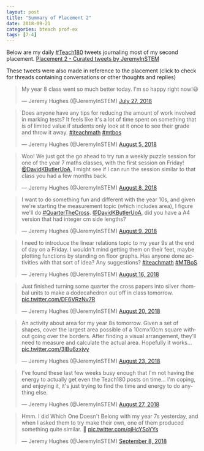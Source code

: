 ```yaml
---
layout: post
title: "Summary of Placement 2"
date: 2018-09-21
categories: bteach prof-ex
tags: [7-4]
---
```

Below are my daily [#Teach180](https://twitter.com/hashtag/teach180?src=hash) tweets journaling most of my second placement.
<a class="twitter-timeline" data-partner="tweetdeck" href="https://twitter.com/JeremyInSTEM/timelines/1021324193856569344?ref_src=twsrc%5Etfw">Placement 2 - Curated tweets by JeremyInSTEM</a> <script async src="https://platform.twitter.com/widgets.js" charset="utf-8"></script> 

These tweets were also made in reference to the placement (click to check for threads containing conversations or other thoughts and replies)
<blockquote class="twitter-tweet" data-partner="tweetdeck"><p lang="en" dir="ltr">My year 8 class went so much better today. I&#39;m so happy right now!😃</p>&mdash; Jeremy Hughes (@JeremyInSTEM) <a href="https://twitter.com/JeremyInSTEM/status/1022637246476742662?ref_src=twsrc%5Etfw">July 27, 2018</a></blockquote>
<script async src="https://platform.twitter.com/widgets.js" charset="utf-8"></script>


<blockquote class="twitter-tweet" data-partner="tweetdeck"><p lang="en" dir="ltr">Does anyone have any tips for reducing the amount of work involved in marking tests? It feels like it&#39;s a lot of time spent on something that is of limited value if students only look at it once to see their grade and throw it away. <a href="https://twitter.com/hashtag/iteachmath?src=hash&amp;ref_src=twsrc%5Etfw">#iteachmath</a> <a href="https://twitter.com/hashtag/mtbos?src=hash&amp;ref_src=twsrc%5Etfw">#mtbos</a></p>&mdash; Jeremy Hughes (@JeremyInSTEM) <a href="https://twitter.com/JeremyInSTEM/status/1026063044994990080?ref_src=twsrc%5Etfw">August 5, 2018</a></blockquote>
<script async src="https://platform.twitter.com/widgets.js" charset="utf-8"></script>

<blockquote class="twitter-tweet" data-partner="tweetdeck"><p lang="en" dir="ltr">Woo! We just got the go ahead to try run a weekly puzzle session for one of the year 7 maths classes, with the first session on Friday! <a href="https://twitter.com/DavidKButlerUoA?ref_src=twsrc%5Etfw">@DavidKButlerUoA</a>, I might see if I can run the session similar to that class you had a few months back.</p>&mdash; Jeremy Hughes (@JeremyInSTEM) <a href="https://twitter.com/JeremyInSTEM/status/1026997472495689728?ref_src=twsrc%5Etfw">August 8, 2018</a></blockquote>
<script async src="https://platform.twitter.com/widgets.js" charset="utf-8"></script>


<blockquote class="twitter-tweet" data-partner="tweetdeck"><p lang="en" dir="ltr">I want to do something fun and different with the year 10s, and given we&#39;re starting the measurement topic (which includes area), I figure we&#39;ll do <a href="https://twitter.com/hashtag/QuarterTheCross?src=hash&amp;ref_src=twsrc%5Etfw">#QuarterTheCross</a>. <a href="https://twitter.com/DavidKButlerUoA?ref_src=twsrc%5Etfw">@DavidKButlerUoA</a>, did you have a A4 version that had integer cm side lengths?</p>&mdash; Jeremy Hughes (@JeremyInSTEM) <a href="https://twitter.com/JeremyInSTEM/status/1027435960068333569?ref_src=twsrc%5Etfw">August 9, 2018</a></blockquote>
<script async src="https://platform.twitter.com/widgets.js" charset="utf-8"></script>


<blockquote class="twitter-tweet" data-partner="tweetdeck"><p lang="en" dir="ltr">I need to introduce the linear relations topic to my year 9s at the end of day on a Friday. I wouldn&#39;t mind getting them on their feet, maybe plotting functions by standing on floor graphs. Has anyone done activities with that sort of idea? Any suggestions? <a href="https://twitter.com/hashtag/iteachmath?src=hash&amp;ref_src=twsrc%5Etfw">#iteachmath</a> <a href="https://twitter.com/hashtag/MTBoS?src=hash&amp;ref_src=twsrc%5Etfw">#MTBoS</a></p>&mdash; Jeremy Hughes (@JeremyInSTEM) <a href="https://twitter.com/JeremyInSTEM/status/1029966675397861376?ref_src=twsrc%5Etfw">August 16, 2018</a></blockquote>
<script async src="https://platform.twitter.com/widgets.js" charset="utf-8"></script>


<blockquote class="twitter-tweet" data-partner="tweetdeck"><p lang="en" dir="ltr">Just finished turning some quarter the cross papers into silver rhombal units to make a dodecahedron out off in class tomorrow. <a href="https://t.co/DF6VRzNv7R">pic.twitter.com/DF6VRzNv7R</a></p>&mdash; Jeremy Hughes (@JeremyInSTEM) <a href="https://twitter.com/JeremyInSTEM/status/1031538066685493248?ref_src=twsrc%5Etfw">August 20, 2018</a></blockquote>
<script async src="https://platform.twitter.com/widgets.js" charset="utf-8"></script>


<blockquote class="twitter-tweet" data-partner="tweetdeck"><p lang="en" dir="ltr">An activity about area for my year 8s tomorrow. Given a set of shapes, cover the largest area possible of a 10cmx10cm square without going over the borders. After finding a visual arrangement, they&#39;ll need to measure and calculate the actual area. Hopefully it works... <a href="https://t.co/3IBu6zxjvy">pic.twitter.com/3IBu6zxjvy</a></p>&mdash; Jeremy Hughes (@JeremyInSTEM) <a href="https://twitter.com/JeremyInSTEM/status/1032642355428356096?ref_src=twsrc%5Etfw">August 23, 2018</a></blockquote>
<script async src="https://platform.twitter.com/widgets.js" charset="utf-8"></script>

<blockquote class="twitter-tweet" data-partner="tweetdeck"><p lang="en" dir="ltr">I&#39;ve found these last few weeks busy enough that I&#39;m not having the energy to actually get even the Teach180 posts on time... I&#39;m coping, and enjoying it, it&#39;s just trying to find the time and energy to do anything else.</p>&mdash; Jeremy Hughes (@JeremyInSTEM) <a href="https://twitter.com/JeremyInSTEM/status/1034069488163930112?ref_src=twsrc%5Etfw">August 27, 2018</a></blockquote>
<script async src="https://platform.twitter.com/widgets.js" charset="utf-8"></script>


<blockquote class="twitter-tweet" data-partner="tweetdeck"><p lang="en" dir="ltr">Hmm. I did Which One Doesn&#39;t Belong with my year 7s yesterday, and when I asked them to try make their own, one of them produced something quite similar. 🤔 <a href="https://t.co/qjHcYSoYYs">pic.twitter.com/qjHcYSoYYs</a></p>&mdash; Jeremy Hughes (@JeremyInSTEM) <a href="https://twitter.com/JeremyInSTEM/status/1038293821505716224?ref_src=twsrc%5Etfw">September 8, 2018</a></blockquote>
<script async src="https://platform.twitter.com/widgets.js" charset="utf-8"></script>

